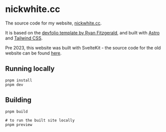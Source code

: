 # nickwhite.cc

The source code for my website, [nickwhite.cc](https://nickwhite.cc).

It is based on the [devfolio template by Ryan Fitzgerald](https://github.com/RyanFitzgerald/devfolio), and built with [Astro](https://astro.build/) and [Tailwind CSS](https://tailwindcss.com/).

Pre 2023, this website was built with SvelteKit - the source code for the old website can be found [here](https://github.com/nawhi/nickwhite.cc-old).

## Running locally

```shell
pnpm install
pnpm dev
```

## Building

```shell
pnpm build

# to run the built site locally
pnpm preview
```
